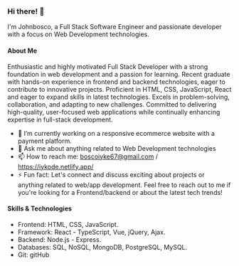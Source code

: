 ### Hi there! 👋

I'm Johnbosco, a Full Stack Software Engineer and passionate developer with a focus on Web Development technologies.

#### About Me

Enthusiastic and highly motivated Full Stack Developer with a strong foundation in web development and a passion for learning. Recent graduate with hands-on experience in frontend and backend technologies, eager to contribute to innovative projects. Proficient in HTML, CSS, JavaScript, React and eager to expand skills in latest technologies. Excels in problem-solving, collaboration, and adapting to new challenges. Committed to delivering high-quality, user-focused web applications while continually enhancing expertise in full-stack development.

- 🔭 I’m currently working on a responsive ecommerce website with a payment platform.
- 💬 Ask me about anything related to Web Development technologies
- 📫 How to reach me: boscoiyke67@gmail.com  /   https://iykode.netlify.app/
- ⚡ Fun fact: Let's connect and discuss exciting about projects or anything related to web/app development. Feel free to reach out to me if you're looking for a       Frontend/backend or about the latest tech trends!

#### Skills & Technologies

- Frontend: HTML, CSS, JavaScript.
- Framework: React - TypeScript, Vue, jQuery, Ajax.
- Backend: Node.js - Express.
- Databases: SQL, NoSQL, MongoDB, PostgreSQL, MySQL.
- Git: gitHub
